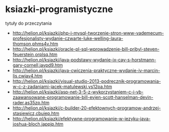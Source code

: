 ksiazki-programistyczne
=======================

 tytuły do przeczytania
* http://helion.pl/ksiazki/php-i-mysql-tworzenie-stron-www-vademecum-profesjonalisty-wydanie-czwarte-luke-welling-laura-thomson,phms4v.htm
* http://helion.pl/ksiazki/oracle-pl-sql-wprowadzenie-bill-pribyl-steven-feuerstein,orplsq.htm
* http://helion.pl/ksiazki/java-podstawy-wydanie-ix-cay-s-horstmann-gary-cornell,javpd9.htm
* http://helion.pl/ksiazki/java-cwiczenia-praktyczne-wydanie-iv-marcin-lis,cwjav4.htm
* http://helion.pl/ksiazki/visual-studio-2013-podrecznik-programowania-w-c-z-zadaniami-jacek-matulewski,vs12pa.htm
* http://helion.pl/ksiazki/asp-net-3-5-z-wykorzystaniem-c-i-vb-zaawansowane-programowanie-bill-evjen-scott-hanselman-devin-rader,as35zp.htm
* http://helion.pl/ksiazki/c-builder-20-efektownych-programow-andrzej-stasiewicz,cbuiep.htm
* http://helion.pl/ksiazki/efektywne-programowanie-w-jezyku-java-joshua-bloch,jappjp.htm
